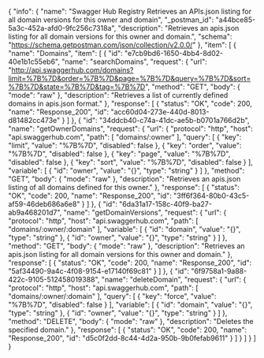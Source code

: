 {
  "info": {
    "name": "Swagger Hub Registry Retrieves an APIs.json listing for all domain versions for this owner and domain",
    "_postman_id": "a44bce85-5a3c-452a-afd0-9fc256c7318a",
    "description": "Retrieves an apis.json listing for all domain versions for this owner and domain.",
    "schema": "https://schema.getpostman.com/json/collection/v2.0.0/"
  },
  "item": [
    {
      "name": "Domains",
      "item": [
        {
          "id": "e7cb9bd6-1650-4bb4-8d02-40e1b1c55eb6",
          "name": "searchDomains",
          "request": {
            "url": "http://api.swaggerhub.com/domains?limit=%7B%7D&order=%7B%7D&page=%7B%7D&query=%7B%7D&sort=%7B%7D&state=%7B%7D&tag=%7B%7D",
            "method": "GET",
            "body": {
              "mode": "raw"
            },
            "description": "Retrieves a list of currently defined domains in apis.json format."
          },
          "response": [
            {
              "status": "OK",
              "code": 200,
              "name": "Response_200",
              "id": "acc60d04-273e-440d-8013-d81482cc473e"
            }
          ]
        },
        {
          "id": "34ddcb40-c74a-41dc-ae5b-b0701a766d2b",
          "name": "getOwnerDomains",
          "request": {
            "url": {
              "protocol": "http",
              "host": "api.swaggerhub.com",
              "path": [
                "domains/:owner"
              ],
              "query": [
                {
                  "key": "limit",
                  "value": "%7B%7D",
                  "disabled": false
                },
                {
                  "key": "order",
                  "value": "%7B%7D",
                  "disabled": false
                },
                {
                  "key": "page",
                  "value": "%7B%7D",
                  "disabled": false
                },
                {
                  "key": "sort",
                  "value": "%7B%7D",
                  "disabled": false
                }
              ],
              "variable": [
                {
                  "id": "owner",
                  "value": "{}",
                  "type": "string"
                }
              ]
            },
            "method": "GET",
            "body": {
              "mode": "raw"
            },
            "description": "Retrieves an apis.json listing of all domains defined for this owner."
          },
          "response": [
            {
              "status": "OK",
              "code": 200,
              "name": "Response_200",
              "id": "3ff6f364-80b0-43c5-af59-46deb686a6e8"
            }
          ]
        },
        {
          "id": "6da31a17-158c-40f9-ba27-ab9a468201d7",
          "name": "getDomainVersions",
          "request": {
            "url": {
              "protocol": "http",
              "host": "api.swaggerhub.com",
              "path": [
                "domains/:owner/:domain"
              ],
              "variable": [
                {
                  "id": "domain",
                  "value": "{}",
                  "type": "string"
                },
                {
                  "id": "owner",
                  "value": "{}",
                  "type": "string"
                }
              ]
            },
            "method": "GET",
            "body": {
              "mode": "raw"
            },
            "description": "Retrieves an apis.json listing for all domain versions for this owner and domain."
          },
          "response": [
            {
              "status": "OK",
              "code": 200,
              "name": "Response_200",
              "id": "5af34490-9a4c-4f08-9154-e17140f69c81"
            }
          ]
        },
        {
          "id": "6f9758a1-9a88-422c-9105-512458019388",
          "name": "deleteDomain",
          "request": {
            "url": {
              "protocol": "http",
              "host": "api.swaggerhub.com",
              "path": [
                "domains/:owner/:domain"
              ],
              "query": [
                {
                  "key": "force",
                  "value": "%7B%7D",
                  "disabled": false
                }
              ],
              "variable": [
                {
                  "id": "domain",
                  "value": "{}",
                  "type": "string"
                },
                {
                  "id": "owner",
                  "value": "{}",
                  "type": "string"
                }
              ]
            },
            "method": "DELETE",
            "body": {
              "mode": "raw"
            },
            "description": "Deletes the specified domain."
          },
          "response": [
            {
              "status": "OK",
              "code": 200,
              "name": "Response_200",
              "id": "d5c0f2dd-8c44-4d2a-950b-9b0fefab9611"
            }
          ]
        }
      ]
    }
  ]
}
